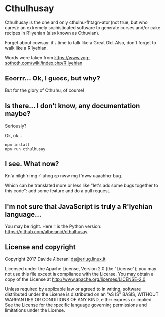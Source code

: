 # Cthulhusay

Cthulhusay is the one and only cthulhu-fhtagn-ator (not true, but who cares): an extremely sophisticated software to generate curses and/or cake recipes in R'lyehian (also known as Cthuvian).

Forget about cowsay: it's time to talk like a Great Old.  Also, don't forget to walk like a R'lyehian.

Words were taken from https://www.yog-sothoth.com/wiki/index.php/R'lyehian

## Eeerrr... Ok, I guess, but why?

But for the glory of Cthulhu, of course!

## Is there... I don't know, any documentation maybe?

Seriously?

Ok, ok...

    npm install
    npm run cthulhusay


## I see. What now?

Kn'a nilgh'ri mg r'luhog ep nww mg f'nww uaaahhor bug.

Which can be translated more or less like "let's add some bugs together to this code": add some feature and do a pull request.

## I'm not sure that JavaScript is truly a R'lyehian language...

You may be right. Here it is the Python version: https://github.com/alberanid/cthulhusay

## License and copyright

Copyright 2017 Davide Alberani <da@erlug.linux.it>

Licensed under the Apache License, Version 2.0 (the "License");
you may not use this file except in compliance with the License.
You may obtain a copy of the License at http://www.apache.org/licenses/LICENSE-2.0

Unless required by applicable law or agreed to in writing, software
distributed under the License is distributed on an "AS IS" BASIS,
WITHOUT WARRANTIES OR CONDITIONS OF ANY KIND, either express or implied.
See the License for the specific language governing permissions and
limitations under the License.

